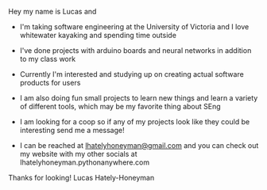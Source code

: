 Hey my name is Lucas and
- I'm taking software engineering at the University of Victoria and I love whitewater kayaking and spending time outside
- I've done projects with arduino boards and neural networks in addition to my class work
- Currently I'm interested and studying up on creating actual software products for users
- I am also doing fun small projects to learn new things and learn a variety of different tools, which may be my favorite thing about SEng

- I am looking for a coop so if any of my projects look like they could be interesting send me a message!
- I can be reached at lhatelyhoneyman@gmail.com and you can check out my website with my other socials at lhatelyhoneyman.pythonanywhere.com

Thanks for looking!
Lucas Hately-Honeyman

<!---
lucash-h/lucash-h is a ✨ special ✨ repository because its `README.md` (this file) appears on your GitHub profile.
You can click the Preview link to take a look at your changes.
--->
